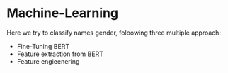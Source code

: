 # Machine-Learning

Here we try to classify names gender, foloowing three multiple approach:
- Fine-Tuning BERT
- Feature extraction from BERT
- Feature engieenering
